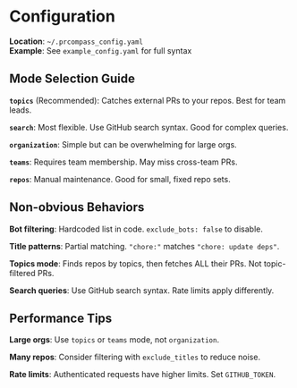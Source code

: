 # Configuration

**Location**: `~/.prcompass_config.yaml`  
**Example**: See `example_config.yaml` for full syntax

## Mode Selection Guide

**`topics`** (Recommended): Catches external PRs to your repos. Best for team leads.

**`search`**: Most flexible. Use GitHub search syntax. Good for complex queries.

**`organization`**: Simple but can be overwhelming for large orgs.

**`teams`**: Requires team membership. May miss cross-team PRs.

**`repos`**: Manual maintenance. Good for small, fixed repo sets.

## Non-obvious Behaviors

**Bot filtering**: Hardcoded list in code. `exclude_bots: false` to disable.

**Title patterns**: Partial matching. `"chore:"` matches `"chore: update deps"`.

**Topics mode**: Finds repos by topics, then fetches ALL their PRs. Not topic-filtered PRs.

**Search queries**: Use GitHub search syntax. Rate limits apply differently.

## Performance Tips

**Large orgs**: Use `topics` or `teams` mode, not `organization`.

**Many repos**: Consider filtering with `exclude_titles` to reduce noise.

**Rate limits**: Authenticated requests have higher limits. Set `GITHUB_TOKEN`.
